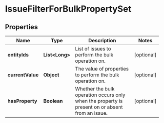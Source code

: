 # IssueFilterForBulkPropertySet

## Properties
Name | Type | Description | Notes
------------ | ------------- | ------------- | -------------
**entityIds** | **List&lt;Long&gt;** | List of issues to perform the bulk operation on. |  [optional]
**currentValue** | **Object** | The value of properties to perform the bulk operation on. |  [optional]
**hasProperty** | **Boolean** | Whether the bulk operation occurs only when the property is present on or absent from an issue. |  [optional]
